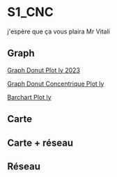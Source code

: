 # S1_CNC
j'espère que ça vous plaira Mr Vitali
## Graph

[Graph Donut Plot ly 2023](https://ThomasBantchik.github.io/S1_CNC/donut_plotly2023.html)

[Graph Donut Concentrique Plot ly](https://ThomasBantchik.github.io/S1_CNC/donut_plotlyconcentrique2023.html)

[Barchart Plot ly](file:///C:/Users/thoma/Desktop/UVSQ/M1%20-%20S1/Sciences%20num%C3%A9riques%20appliqu%C3%A9es%20%C3%A0%20la%20gestion%20de%20l'informatique/S1_CNC/Resultat%20final/barchart_plotly.html)


## Carte

## Carte + réseau

## Réseau
